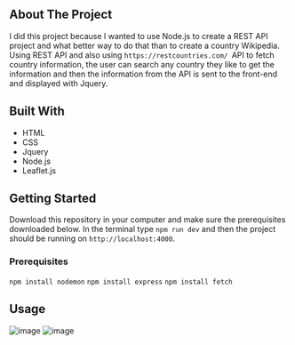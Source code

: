 ## About The Project
I did this project because I wanted to use Node.js to create a REST API project and what better way to do that than to create a country Wikipedia. Using REST API and also using `https://restcountries.com/ `API to fetch country information, the user can search any country they like to get the  information and then the information from the API is sent to the front-end and displayed with Jquery.

## Built With
- HTML
- CSS
- Jquery
- Node.js
- Leaflet.js

## Getting Started
Download this repository in your computer and make sure the prerequisites downloaded below. In the terminal type `npm run dev` and then the project should be running on `http://localhost:4000`.

### Prerequisites
`npm install nodemon`
`npm install express`
`npm install fetch`

## Usage
![image](https://user-images.githubusercontent.com/86733538/175192140-ac67937e-089d-49f1-947d-a0ea29f5ec1e.png)
![image](https://user-images.githubusercontent.com/86733538/175192061-c231bd7e-23e5-4167-bfa5-72d98a1b1d6a.png)

